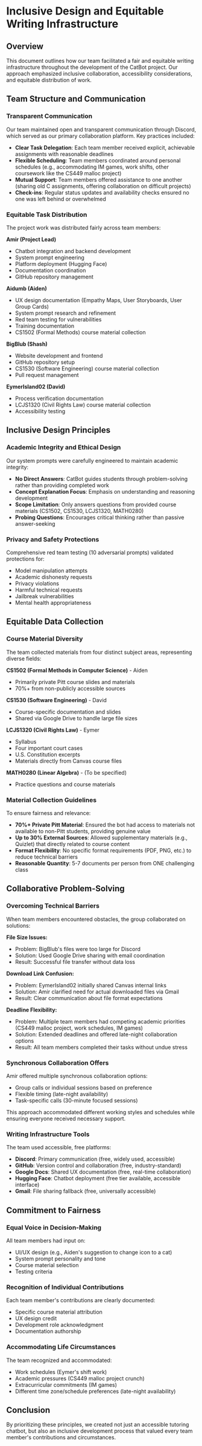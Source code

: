 # Inclusive Design and Equitable Writing Infrastructure

## Overview

This document outlines how our team facilitated a fair and equitable writing infrastructure throughout the development of the CatBot project. Our approach emphasized inclusive collaboration, accessibility considerations, and equitable distribution of work.

## Team Structure and Communication

### Transparent Communication
Our team maintained open and transparent communication through Discord, which served as our primary collaboration platform. Key practices included:

- **Clear Task Delegation**: Each team member received explicit, achievable assignments with reasonable deadlines
- **Flexible Scheduling**: Team members coordinated around personal schedules (e.g., accommodating IM games, work shifts, other coursework like the CS449 malloc project)
- **Mutual Support**: Team members offered assistance to one another (sharing old C assignments, offering collaboration on difficult projects)
- **Check-ins**: Regular status updates and availability checks ensured no one was left behind or overwhelmed

### Equitable Task Distribution

The project work was distributed fairly across team members:

**Amir (Project Lead)**
- Chatbot integration and backend development
- System prompt engineering
- Platform deployment (Hugging Face)
- Documentation coordination
- GitHub repository management

**Aidumb (Aiden)**
- UX design documentation (Empathy Maps, User Storyboards, User Group Cards)
- System prompt research and refinement
- Red team testing for vulnerabilities
- Training documentation
- CS1502 (Formal Methods) course material collection

**BigBlub (Shash)**
- Website development and frontend
- GitHub repository setup
- CS1530 (Software Engineering) course material collection
- Pull request management

**EymerIsland02 (David)**
- Process verification documentation
- LCJS1320 (Civil Rights Law) course material collection
- Accessibility testing

## Inclusive Design Principles

### Academic Integrity and Ethical Design

Our system prompts were carefully engineered to maintain academic integrity:

- **No Direct Answers**: CatBot guides students through problem-solving rather than providing completed work
- **Concept Explanation Focus**: Emphasis on understanding and reasoning development
- **Scope Limitation**: Only answers questions from provided course materials (CS1502, CS1530, LCJS1320, MATH0280)
- **Probing Questions**: Encourages critical thinking rather than passive answer-seeking

### Privacy and Safety Protections

Comprehensive red team testing (10 adversarial prompts) validated protections for:
- Model manipulation attempts
- Academic dishonesty requests
- Privacy violations
- Harmful technical requests
- Jailbreak vulnerabilities
- Mental health appropriateness

## Equitable Data Collection

### Course Material Diversity

The team collected materials from four distinct subject areas, representing diverse fields:

**CS1502 (Formal Methods in Computer Science)** - Aiden
- Primarily private Pitt course slides and materials
- 70%+ from non-publicly accessible sources

**CS1530 (Software Engineering)** - David
- Course-specific documentation and slides
- Shared via Google Drive to handle large file sizes

**LCJS1320 (Civil Rights Law)** - Eymer
- Syllabus
- Four important court cases
- U.S. Constitution excerpts
- Materials directly from Canvas course files

**MATH0280 (Linear Algebra)** - (To be specified)
- Practice questions and course materials

### Material Collection Guidelines

To ensure fairness and relevance:
- **70%+ Private Pitt Material**: Ensured the bot had access to materials not available to non-Pitt students, providing genuine value
- **Up to 30% External Sources**: Allowed supplementary materials (e.g., Quizlet) that directly related to course content
- **Format Flexibility**: No specific format requirements (PDF, PNG, etc.) to reduce technical barriers
- **Reasonable Quantity**: 5-7 documents per person from ONE challenging class

## Collaborative Problem-Solving

### Overcoming Technical Barriers

When team members encountered obstacles, the group collaborated on solutions:

**File Size Issues:**
- Problem: BigBlub's files were too large for Discord
- Solution: Used Google Drive sharing with email coordination
- Result: Successful file transfer without data loss

**Download Link Confusion:**
- Problem: EymerIsland02 initially shared Canvas internal links
- Solution: Amir clarified need for actual downloaded files via Gmail
- Result: Clear communication about file format expectations

**Deadline Flexibility:**
- Problem: Multiple team members had competing academic priorities (CS449 malloc project, work schedules, IM games)
- Solution: Extended deadlines and offered late-night collaboration options
- Result: All team members completed their tasks without undue stress

### Synchronous Collaboration Offers

Amir offered multiple synchronous collaboration options:
- Group calls or individual sessions based on preference
- Flexible timing (late-night availability)
- Task-specific calls (30-minute focused sessions)

This approach accommodated different working styles and schedules while ensuring everyone received necessary support.

### Writing Infrastructure Tools

The team used accessible, free platforms:
- **Discord**: Primary communication (free, widely used, accessible)
- **GitHub**: Version control and collaboration (free, industry-standard)
- **Google Docs**: Shared UX documentation (free, real-time collaboration)
- **Hugging Face**: Chatbot deployment (free tier available, accessible interface)
- **Gmail**: File sharing fallback (free, universally accessible)

## Commitment to Fairness

### Equal Voice in Decision-Making

All team members had input on:
- UI/UX design (e.g., Aiden's suggestion to change icon to a cat)
- System prompt personality and tone
- Course material selection
- Testing criteria

### Recognition of Individual Contributions

Each team member's contributions are clearly documented:
- Specific course material attribution
- UX design credit
- Development role acknowledgment
- Documentation authorship

### Accommodating Life Circumstances

The team recognized and accommodated:
- Work schedules (Eymer's shift work)
- Academic pressures (CS449 malloc project crunch)
- Extracurricular commitments (IM games)
- Different time zone/schedule preferences (late-night availability)

## Conclusion

By prioritizing these principles, we created not just an accessible tutoring chatbot, but also an inclusive development process that valued every team member's contributions and circumstances.